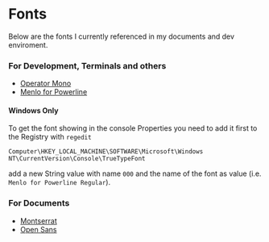 # Fonts

Below are the fonts I currently referenced in my documents and dev enviroment.

### For Development, Terminals and others

- [Operator Mono](https://www.typography.com/fonts/operator/overview/)
- [Menlo for Powerline](https://github.com/abertsch/Menlo-for-Powerline)

#### Windows Only

To get the font showing in the console Properties you need to add it first to the Registry with `regedit`

```
Computer\HKEY_LOCAL_MACHINE\SOFTWARE\Microsoft\Windows NT\CurrentVersion\Console\TrueTypeFont
```

add a new String value with name `000` and the name of the font as value (i.e. `Menlo for Powerline Regular`).

### For Documents

- [Montserrat](https://fonts.google.com/specimen/Montserrat)
- [Open Sans](https://fonts.google.com/specimen/Open+Sans)
